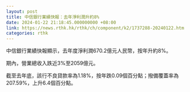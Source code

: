 ```yaml
---
layout: post
title: 中信銀行業績快報：去年淨利潤升約8%
date: 2024-01-22 21:18:45.000000000 +08:00
link: https://news.rthk.hk/rthk/ch/component/k2/1737288-20240122.htm
categories: rthk
---
```


中信銀行業績快報顯示，去年度淨利潤670.2億元人民幣，按年升約8%。

期內，營業總收入跌近3%至2059億元。

截至去年底，該行不良貸款率為1.18%，按年跌0.09個百分點；撥備覆蓋率為207.59%，上升6.4個百分點。

